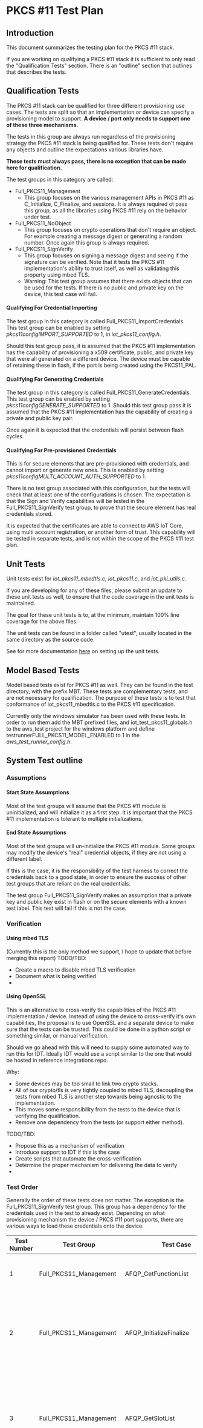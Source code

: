 # PKCS \#11 Test Plan
## Introduction
This document summarizes the testing plan for the PKCS #11 stack. 

If you are working on qualifying a PKCS #11 stack it is sufficient to only read the "Qualification Tests" section. There is an "outline" section that outlines that describes the tests.

## Qualification Tests
The PKCS #11 stack can be qualified for three different provisioning use cases. The tests are split so that an implementation or device can specify a provisioning model to support. **A device / port only needs to support one of these three mechanisms.**

The tests in this group are always run regardless of the provisioning strategy the PKCS #11 stack is being qualified for. These tests don't require any objects and outline the expectations various libraries have.

**These tests must always pass, there is no exception that can be made here for qualification.**

The test groups in this category are called:
- Full_PKCS11_Management
    - This group focuses on the various management APIs in PKCS #11 as C_Initialize, C_Finalize, and sessions. It is always required ot pass this group, as all the libraries using PKCS #11 rely on the behavior under test.
- Full_PKCS11_NoObject
    - This group focuses on crypto operations that don't require an object. For example creating a message digest or generating a random number. Once again this group is always required.
- Full_PKCS11_SignVerify
    - This group focuses on signing a message digest and seeing if the signature can be verified. Note that it tests the PKCS #11 implementation's ability to trust itself, as well as validating this property using mbed TLS.
    - Warning: This test group assumes that there exists objects that can be used for the tests. If there is no public and private key on the device, this test case will fail.

#### Qualifying For Credential Importing
The test group in this category is called Full_PKCS11_ImportCredentials. This test group can be enabled by setting *pkcs11configIMPORT_SUPPORTED* to 1, in *iot_pkcs11_config.h*.

Should this test group pass, it is assumed that the PKCS #11 implementation has the capability of provisioning a x509 certificate, public, and private key that were all generated on a different device. The device must be capable of retaining these in flash, if the port is being created using the PKCS11_PAL.

#### Qualifying For Generating Credentials 
The test group in this category is called Full_PKCS11_GenerateCredentials. This test group can be enabled by setting *pkcs11configGENERATE_SUPPORTED* to 1. Should this test group pass it is assumed that the PKCS #11 implementation has the capability of creating a private and public key pair. 

Once again it is expected that the credentials will persist between flash cycles.

#### Qualifying For Pre-provisioned Credentials

This is for secure elements that are pre-provisioned with credentials, and cannot import or generate new ones. This is enabled by setting *pkcs11configMULTI_ACCOUNT_AUTH_SUPPORTED* to 1.

There is no test group associated with this configuration, but the tests will check that at least one of the configurations is chosen. The expectation is that the Sign and Verify capabilities will be tested in the Full_PKCS11_SignVerify test group, to prove that the secure element has real credentials stored.

It is expected that the certificates are able to connect to AWS IoT Core, using multi account registration, or another form of trust. This capability will be tested in separate tests, and is not within the scope of the PKCS #11 test plan.

## Unit Tests
Unit tests exist for *iot_pkcs11_mbedtls.c*, *iot_pkcs11.c*, and *iot_pki_utils.c*. 

If you are developing for any of these files, please submit an update to these unit tests as well, to  ensure that the code coverage in the unit tests is maintained.

The goal for these unit tests is to, at the minimum, maintain 100% line coverage for the above files. 

The unit tests can be found in a folder called "utest", usually located in the same directory as the source code.

See for more documentation [here](https://github.com/aws/amazon-freertos/tree/master/tests/unit_test/linux) on setting up the unit tests.


## Model Based Tests
Model based tests exist for PKCS #11 as well. They can be found in the test directory, with the prefix MBT. These tests are complementary tests, and are not necessary for qualification. The purpose of these tests is to test that conformance of iot_pkcs11_mbedtls.c to the PKCS #11 specification.

Currently only the windows simulator has been used with these tests. In order to run them add the MBT prefixed files, and iot_test_pkcs11_globals.h to the aws_test project for the windows platform and define testrunnerFULL_PKCS11_MODEL_ENABLED to 1 in the *aws_test_runner_config.h*.

## System Test outline
### Assumptions
#### Start State Assumptions
Most of the test groups will assume that the PKCS #11 module is uninitialized, and will initialize it as a first step. It is important that the PKCS #11 implementation is tolerant to multiple initializations.
#### End State Assumptions
Most of the test groups will un-initialize the PKCS #11 module. Some groups may modify the device's "real" credential objects, if they are not using a different label. 

If this is the case, it is the responsibility of the test harness to correct the credentials back to a good state, in order to ensure the success of other test groups that are reliant on the real credentials.

The test group Full_PKCS11_SignVerify makes an assumption that a private key and public key exist in flash or on the secure elements with a known test label. This test will fail if this is not the case.

### Verification
#### Using mbed TLS
(Currently this is the only method we support, I hope to update that before merging this report)
TODO/TBD:
- Create a macro to disable mbed TLS verification
- Document what is being verified 
- 

#### Using OpenSSL
This is an alternative to cross-verify the capabilities of the PKCS #11 implementation / device. Instead of using the device to cross-verify it's own capabilities, the proposal is to use OpenSSL and a separate device to make sure that the tests can be trusted. This could be done in a python script or something similar, or manual verification. 

Should we go ahead with this will need to supply some automated way to run this for IDT. Ideally IDT would use a script similar to the one that would be hosted in reference integrations repo.

Why:
- Some devices may be too small to link two crypto stacks.
- All of our crypto/tls is very tightly coupled to mbed TLS, decoupling the tests from mbed TLS is another step towards being agnostic to the implementation.
- This moves some responsibility from the tests to the device that is verifying the qualification. 
- Remove one dependency from the tests (or support either method).

TODO/TBD:
- Propose this as a mechanism of verification
- Introduce support to IDT if this is the case
- Create scripts that automate the cross-verification
- Determine the proper mechanism for delivering the data to verify
-


### Test Order
Generally the order of these tests does not matter. The exception is the Full_PKCS11_SignVerify test group. This group has a dependency for the credentials used in the test to already exist. Depending on what provisioning mechanism the device / PKCS #11 port supports, there are various ways to load these credentials onto the device.

| Test Number 	| Test Group 	| Test Case 	| Function under test 	| Expected Device Behavior 	| Possible Failure 	|
|-	|-	|-	|-	|-	|-	|
| 1 	| Full_PKCS11_Management 	| AFQP_GetFunctionList 	| C_GetFunctionList 	| Return a CK_FUNCTION_LIST_PTR object that points to the implemented PKCS #11 functions 	| C_GetFunctionList is not implemented 	|
| 2 	| Full_PKCS11_Management 	| AFQP_InitializeFinalize 	| C_Initialize, C_Finalize 	| Can initialize the PKCS #11 module without failure. Can handle multiple initialization calls without a call to C_Finalize. Can un-initialize PKCS #11 module with C_Finalize. Can tolerate multiple calls to C_Finalize 	| The device is unable to initialize the PKCS #11 stack as expected. The device is unable to un-initialize the PKCS #11 stack as expected. 	|
| 3 	| Full_PKCS11_Management 	| AFQP_GetSlotList 	| C_GetSlotList 	| Can return slot count when NULL parameter is used. Can return a list of slots. Can check to see if the received buffer is too small. 	| The device can't describe how many slots it has. The device cannot return a list of onboard slots. The device cannot do error handling as described by the PKCS #11 standard. 	|
| 4 	| Full_PKCS11_Management 	| AFQP_OpenSessionCloseSession 	| C_OpenSession, C_OpenSession 	| Can open a session on one of the slots returned by C_GetSlotList. Can close a session that was opened. 	| The device can't open a session bound to a slot. The device can't clean up after creating a session. 	|
| 5 	| Full_PKCS11_Management 	| AFQP_Capabilities 	| C_GetMechanismInfo 	| Can query device for PKCS #11 features supported on a token slot. The device outputs what mechanisms are supported by the slot under test.  	| The device cannot do either RSA or ECDSA verification. The device cannot perform a SHA256 digest. 	|
| 6 	| Full_PKCS11_NoObject 	| AFQP_Digest 	| C_DigestInit,C_DigestUpdate,C_DigestFinal 	| Can hash a buffer with the SHA256 algorithm.  	| The device cannot perform the digest, or the digest generated does not align with the known test vector 	|
| 7 	| Full_PKCS11_NoObject 	| AFQP_Digest_ErrorConditions 	| C_DigestInit,C_DigestUpdate,C_DigestFinal 	| Verify PKCS #11 stack handles bad input to digest operations 	| The PKCS #11 stack does not behave as expected per the spec, when doing a digest operation 	|
| 8 	| Full_PKCS11_NoObject 	| AFQP_GenerateRandom 	| C_GenerateRandom 	| Fill three 10 byte buffers with random values, first two filled consecutively, and the third filled after opening a new PKCS #11 sessions, test the variance in the random numbers 	| The port doesn't have RNG or has a bad implementation of an RNG source 	|
| 9 	| Full_PKCS11_NoObject 	| AFQP_GenerateRandomMultiThread 	| C_GenerateRandomMultiThread 	| Spawn multiple threads and generate random numbers in them.	| The port issues errors when multiple threads are querying for random numbers. 	|
| 10 	| Full_PKCS11_ImportKeyPair (Sub test cases for EC and RSA) 	| AFQP_CreateObject 	| C_CreateObject 	| Known credentials are imported into the PKCS #11 module and can be accessed through it, as well as across flash cycles. 	| The port cannot import either RSA or EC keys and certificates. 	|
| 11 	| Full_PKCS11_CreateKeyPair (Sub test cases for EC and RSA) 	| AFQP_GenerateKeyPair 	| C_GenerateKeyPair 	| This test case will generate a key pair on the device.  	| The port can handle creating a new public and private key pair on the device. 	|
| 12 	| Full_PKCS11_VerifySign 	| AFQP_FindObject 	| C_FindObjects,C_FindObjectsInit, C_CreateObject 	| This test will see if an object can be found using the C_FindObjects API 	| This test case will fail if the device cannot find an object. (Note we will need a separate test to check if we found the correct object, this one just checks that find can be used).  	|
| 13 	| Full_PKCS11_VerifySign 	| AFQP_GetAttributeValue 	| C_GetAttributeValue 	| This test will use the parameters we used when we created our object, and see if they match up with the object we find 	| This test case will fail if the API does not behave as expected, and if the object we found lacks the known parameters that we requested when it was created. 	|
| 14 	| Full_PKCS11_VerifySign 	| AFQP_SignVerify 	| C_SignInit,C_Sign,C_VerifyInit,C_Verify 	| This test will take a known digest, and sign it with the key on the device 	| This test will fail if the known test vector creates a different signature than what is expected. 	|
| 15 	| Full_PKCS11_VerifySign 	| AFQP_Verify 	| C_VerifyInit,C_Verify 	| This test will take a signature of a known digest, created by a known private key, and see if it can be verified with the public key created from the private key.  	| This test will fail if the device is unable to create a good signature on a known test vector 	|
